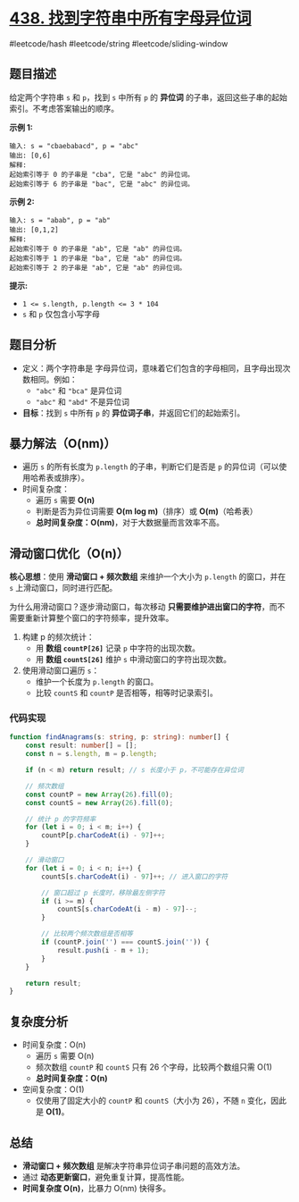# [438. 找到字符串中所有字母异位词](https://leetcode.cn/problems/find-all-anagrams-in-a-string)

#leetcode/hash  #leetcode/string  #leetcode/sliding-window
## 题目描述

给定两个字符串 `s` 和 `p`，找到 `s` 中所有 `p` 的 **异位词** 的子串，返回这些子串的起始索引。不考虑答案输出的顺序。

**示例 1:**

```
输入: s = "cbaebabacd", p = "abc"
输出: [0,6]
解释:
起始索引等于 0 的子串是 "cba", 它是 "abc" 的异位词。
起始索引等于 6 的子串是 "bac", 它是 "abc" 的异位词。
```

 **示例 2:**

```
输入: s = "abab", p = "ab"
输出: [0,1,2]
解释:
起始索引等于 0 的子串是 "ab", 它是 "ab" 的异位词。
起始索引等于 1 的子串是 "ba", 它是 "ab" 的异位词。
起始索引等于 2 的子串是 "ab", 它是 "ab" 的异位词。
```

**提示:**

- `1 <= s.length, p.length <= 3 * 104`
- `s` 和 `p` 仅包含小写字母

## **题目分析**

- 定义：两个字符串是 字母异位词，意味着它们包含的字母相同，且字母出现次数相同。例如：
  - `"abc"` 和 `"bca"` 是异位词
  - `"abc"` 和 `"abd"` 不是异位词
- **目标**：找到 `s` 中所有 `p` 的 **异位词子串**，并返回它们的起始索引。

## 暴力解法（O(nm)）

- 遍历 `s` 的所有长度为 `p.length` 的子串，判断它们是否是 `p` 的异位词（可以使用哈希表或排序）。
- 时间复杂度：
  - 遍历 `s` 需要 **O(n)**
  - 判断是否为异位词需要 **O(m log m)**（排序）或 **O(m)**（哈希表）
  - **总时间复杂度：O(nm)**，对于大数据量而言效率不高。

## **滑动窗口优化（O(n)）**

**核心思想**：使用 **滑动窗口 + 频次数组** 来维护一个大小为 `p.length` 的窗口，并在 `s` 上滑动窗口，同时进行匹配。

为什么用滑动窗口？逐步滑动窗口，每次移动 **只需要维护进出窗口的字符**，而不需要重新计算整个窗口的字符频率，提升效率。

1. 构建 p 的频次统计：
   - 用 **数组 `countP[26]`** 记录 `p` 中字符的出现次数。
   - 用 **数组 `countS[26]`** 维护 `s` 中滑动窗口的字符出现次数。
2. 使用滑动窗口遍历 `s`：
   - 维护一个长度为 `p.length` 的窗口。
   - 比较 `countS` 和 `countP` 是否相等，相等时记录索引。

### 代码实现

```typescript
function findAnagrams(s: string, p: string): number[] {
    const result: number[] = [];
    const n = s.length, m = p.length;

    if (n < m) return result; // s 长度小于 p，不可能存在异位词

    // 频次数组
    const countP = new Array(26).fill(0);
    const countS = new Array(26).fill(0);

    // 统计 p 的字符频率
    for (let i = 0; i < m; i++) {
        countP[p.charCodeAt(i) - 97]++;
    }

    // 滑动窗口
    for (let i = 0; i < n; i++) {
        countS[s.charCodeAt(i) - 97]++; // 进入窗口的字符

        // 窗口超过 p 长度时，移除最左侧字符
        if (i >= m) {
            countS[s.charCodeAt(i - m) - 97]--;
        }

        // 比较两个频次数组是否相等
        if (countP.join('') === countS.join('')) {
            result.push(i - m + 1);
        }
    }

    return result;
}
```

## **复杂度分析**

- 时间复杂度：O(n)
  - 遍历 `s` 需要 O(n)
  - 频次数组 `countP` 和 `countS` 只有 26 个字母，比较两个数组只需 O(1)
  - **总时间复杂度：O(n)**
- 空间复杂度：O(1)
  - 仅使用了固定大小的 `countP` 和 `countS`（大小为 26），不随 `n` 变化，因此是 **O(1)**。

## **总结**

- **滑动窗口 + 频次数组** 是解决字符串异位词子串问题的高效方法。
- 通过 **动态更新窗口**，避免重复计算，提高性能。
- **时间复杂度 O(n)**，比暴力 O(nm) 快得多。
